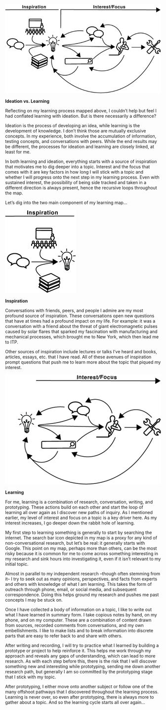 ![Nates_Learning_Process - Learning.png](img/Nate_Learning_Map.png)

**Ideation vs. Learning**

Reflecting on my learning process mapped above, I couldn’t help but feel I had conflated learning with ideation. But is there necessarily a difference? 

Ideation is the process of developing an idea, while learning is the development of knowledge. I don’t think those are mutually exclusive concepts. In my experience, both involve the accumulation of information, testing concepts, and conversations with peers. While the end results may be different, the processes for ideation and learning are closely linked, at least for me. 

In both learning and ideation, everything starts with a source of inspiration that motivates me to dig deeper into a topic. Interest and the focus that comes with it are key factors in how long I will stick with a topic and whether I will progress onto the next step in my learning process.  Even with sustained interest, the possibility of being side tracked and taken in a different direction is always present, hence the recursive loops throughout the map. 

Let’s dig into the two main component of my learning map...

![Nates_Learning_Process_Inspiration.png](img/Nates_Learning_Process_Inspiration.png)

**Inspiration**

Conversations with friends, peers, and people I admire are my most profound source of inspiration. These conversations open new questions that have at times had a profound impact on my life. For example: it was a conversation with a friend about the threat of giant electromagnetic pulses caused by solar flares that sparked my fascination with manufacturing and mechanical processes, which brought me to New York, which then lead me to ITP.

Other sources of inspiration include lectures or talks I’ve heard and books, articles, essays, etc. that I have read. All of these avenues of inspiration prompt questions that push me to learn more about the topic that piqued my interest. 

![Nates_Learning_Process_Learning.png](img/Nates_Learning_Process_Learning.png)

**Learning**

For me, learning is a combination of research, conversation, writing, and prototyping. These actions build on each other and start the loop of learning all over again as I discover new paths of inquiry. As I mentioned earlier, my level of interest and focus on a topic is a key driver here. As my interest increases, I go deeper down the rabbit hole of learning. 

My first step to learning something is generally to start by searching the internet. The search bar icon depicted in my map is a proxy for any kind of non-conversational research, but let’s be real: it generally starts with Google. This point on my map, perhaps more than others, can be the most risky because it is common for me to come across something interesting in my research and sink hours into investigating it, even if it isn’t relevant to my initial topic. 

Almost in parallel to my independent research –though often stemming from it– I try to seek out as many opinions, perspectives, and facts from experts and others with knowledge of what I am learning. This takes the form of outreach through phone, email, or social media, and subsequent correspondence. Doing this helps ground my research and pushes me past concepts I may be stuck on.

Once I have collected a body of information on a topic, I like to write out what I have learned in summary form. I take copious notes by hand, on my phone, and on my computer. These are a combination of content drawn from sources, recorded comments from conversations, and my own embellishments. I like to make lists and to break information into discrete parts that are easy to refer back to and share with others. 

After writing and recording, I will try to practice what I learned by building a prototype or project to help reinforce it. This helps me work through my approach and reveals any gaps of understanding, which can lead to more research. As with each step before this, there is the risk that I will discover something new and interesting while prototyping, sending me down another research path, but generally I am so committed by the prototyping stage that I stick with my topic. 

After prototyping, I either move onto another subject or follow one of the many offshoot pathways that I discovered throughout the learning process. Learning is never over, so even after prototyping, there is always more to gather about a topic. And so the learning cycle starts all over again...
